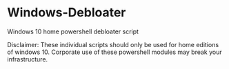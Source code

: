 # Windows-Debloater
Windows 10 home powershell debloater script 

Disclaimer: These individual scripts should only be used for home editions of windows 10. Corporate use of these powershell modules may break your infrastructure.
